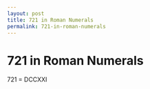 ```yaml
---
layout: post
title: 721 in Roman Numerals
permalink: 721-in-roman-numerals
---
```


# 721 in Roman Numerals

721 = DCCXXI
